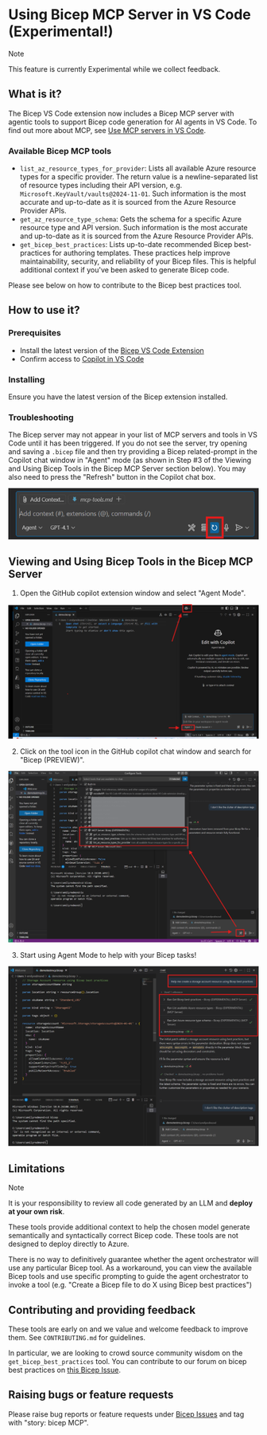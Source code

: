 # Using Bicep MCP Server in VS Code (Experimental!)

> [!NOTE]
> This feature is currently Experimental while we collect feedback.

## What is it?
The Bicep VS Code extension now includes a Bicep MCP server with agentic tools to support Bicep code generation for AI agents in VS Code. To find out more about MCP, see [Use MCP servers in VS Code](https://code.visualstudio.com/docs/copilot/chat/mcp-servers).

### Available Bicep MCP tools
- `list_az_resource_types_for_provider`: Lists all available Azure resource types for a specific provider. The return value is a newline-separated list of resource types including their API version, e.g. `Microsoft.KeyVault/vaults@2024-11-01`. Such information is the most accurate and up-to-date as it is sourced from the Azure Resource Provider APIs.
- `get_az_resource_type_schema`: Gets the schema for a specific Azure resource type and API version. Such information is the most accurate and up-to-date as it is sourced from the Azure Resource Provider APIs.
- `get_bicep_best_practices`:  Lists up-to-date recommended Bicep best-practices for authoring templates. These practices help improve maintainability, security, and reliability of your Bicep files. This is helpful additional context if you've been asked to generate Bicep code.

Please see below on how to contribute to the Bicep best practices tool.


## How to use it?
### Prerequisites
- Install the latest version of the [Bicep VS Code Extension](https://marketplace.visualstudio.com/items?itemName=ms-azuretools.vscode-bicep)
- Confirm access to [Copilot in VS Code](https://code.visualstudio.com/docs/copilot/overview)

### Installing
Ensure you have the latest version of the Bicep extension installed.

### Troubleshooting
The Bicep server may not appear in your list of MCP servers and tools in VS Code until it has been triggered. If you do not see the server, try opening and saving a `.bicep` file and then try providing a Bicep related-prompt in the Copilot chat window in "Agent" mode (as shown in Step #3 of the Viewing and Using Bicep Tools in the Bicep MCP Server section below). You may also need to press the "Refresh" button in the Copilot chat box.

![Refresh copilot tools](../images\refresh-mcp-tools.png)

## Viewing and Using Bicep Tools in the Bicep MCP Server
1. Open the GitHub copilot extension window and select "Agent Mode".

![Agent Mode Selection](../images/mcp-agent-mode.png)

2. Click on the tool icon in the GitHub copilot chat window and search for "Bicep (PREVIEW)".

![Bicep MCP Tool Selection](../images/mcp-tools-selection.png)

3. Start using Agent Mode to help with your Bicep tasks!

![Bicep MCP Usage Example](../images\use-agent-mode-with-bicep.png)

## Limitations
> [!NOTE]
> It is your responsibility to review all code generated by an LLM and **deploy at your own risk**.

These tools provide additional context to help the chosen model generate semantically and syntactically correct Bicep code. These tools are not designed to deploy directly to Azure.

There is no way to definitively guarantee whether the agent orchestrator will use any particular Bicep tool. As a workaround, you can view the available Bicep tools and use specific prompting to guide the agent orchestrator to invoke a tool (e.g. "Create a Bicep file to do X using Bicep best practices")

## Contributing and providing feedback
These tools are early on and we value and welcome feedback to improve them. See `CONTRIBUTING.md` for guidelines.

In particular, we are looking to crowd source community wisdom on the `get_bicep_best_practices` tool. You can contribute to our forum on bicep best practices on [this Bicep Issue](https://github.com/Azure/bicep/issues/17660).

## Raising bugs or feature requests
Please raise bug reports or feature requests under [Bicep Issues](https://github.com/Azure/bicep/issues) and tag with "story: bicep MCP".
